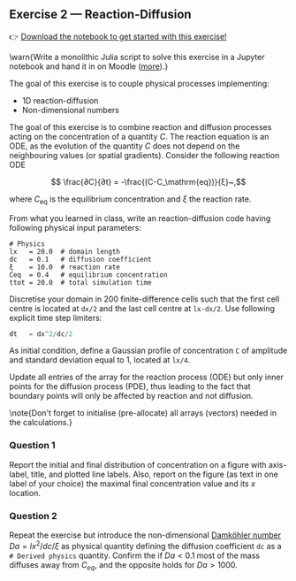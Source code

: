 <!--This file was generated, do not modify it.-->
## Exercise 2 — **Reaction-Diffusion**

👉 [Download the notebook to get started with this exercise!](https://github.com/eth-vaw-glaciology/course-101-0250-00/blob/main/exercise-notebooks/notebooks/lecture2_ex2.ipynb)

\warn{Write a monolithic Julia script to solve this exercise in a Jupyter notebook and hand it in on Moodle ([more](/homework)).}

The goal of this exercise is to couple physical processes implementing:
- 1D reaction-diffusion
- Non-dimensional numbers

The goal of this exercise is to combine reaction and diffusion processes acting on the concentration of a quantity $C$. The reaction equation is an ODE, as the evolution of the quantity $C$ does not depend on the neighbouring values (or spatial gradients). Consider the following reaction ODE

$$ \frac{∂C}{∂t} = -\frac{(C-C_\mathrm{eq})}{ξ}~,$$

where $C_\mathrm{eq}$ is the equilibrium concentration and $ξ$ the reaction rate.

From what you learned in class, write an reaction-diffusion code having following physical input parameters:

```
# Physics
lx   = 20.0  # domain length
dc   = 0.1   # diffusion coefficient
ξ    = 10.0  # reaction rate
Ceq  = 0.4   # equilibrium concentration
ttot = 20.0  # total simulation time
```

Discretise your domain in 200 finite-difference cells such that the first cell centre is located at `dx/2` and the last cell centre at `lx-dx/2`. Use following explicit time step limiters:

```julia
dt   = dx^2/dc/2
```

As initial condition, define a Gaussian profile of concentration `C` of amplitude and standard deviation equal to 1, located at `lx/4`.

Update all entries of the array for the reaction process (ODE) but only inner points for the diffusion process (PDE), thus leading to the fact that boundary points will only be affected by reaction and not diffusion.

\note{Don't forget to initialise (pre-allocate) all arrays (vectors) needed in the calculations.}

### Question 1

Report the initial and final distribution of concentration on a figure with axis-label, title, and plotted line labels. Also, report on the figure (as text in one label of your choice) the maximal final concentration value and its $x$ location.

### Question 2

Repeat the exercise but introduce the non-dimensional [Damköhler number](https://en.wikipedia.org/wiki/Damköhler_numbers) $Da = lx^2/dc/ξ$ as physical quantity defining the diffusion coefficient `dc` as a `# Derived physics` quantity. Confirm the if $Da < 0.1$ most of the mass diffuses away from $C_{eq}$, and the opposite holds for $Da > 1000$.


